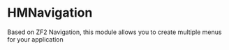 HMNavigation
============

Based on ZF2 Navigation, this module allows you to create multiple menus for your application